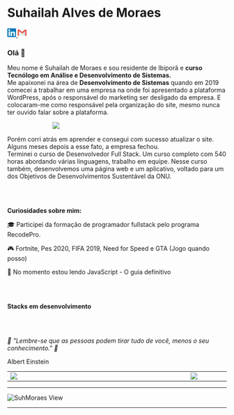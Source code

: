 
# Suhailah Alves de Moraes
  

<p>
  <a href="https://www.linkedin.com/in/suhailah-concei%C3%A7%C3%A3o-43069a150/">
    <img src="https://github.com/SuhMoraes/SuhMoraes/blob/master/linkedin.png" alt ="Linkedin Suhailah Conceição" width="20px"> <a>
   
 
  <a href="mailto:dev.suhmoraes@gmail.com">
    <img src="https://raw.githubusercontent.com/SuhMoraes/SuhMoraes/master/gmail.png" alt ="Linkedin Suhailah Conceição" width="20px"> 
   </a>   
  </p> 


<h3>Olá 👋</h3>



<p>
  Meu nome é Suhailah de Moraes e sou residente de Ibiporã e <strong>curso Tecnólogo em Análise e Desenvolvimento de Sistemas.</strong><br />
  Me apaixonei na área de <strong>Desenvolvimento de Sistemas</strong> quando em 2019 comecei a  trabalhar em uma empresa na onde foi apresentado a plataforma WordPress, após o responsável do marketing ser desligado da empresa. E colocaram-me como responsável pela organização do site, mesmo nunca ter ouvido falar sobre a plataforma.
  
</p>
<img align="right" src="https://ik.imagekit.io/fp3xx2hhnq/4880440-removebg-preview_aTroWVORt.png" width="400px"/> 


<br/>  

Porém corri atrás em aprender e consegui com sucesso atualizar o site.  Alguns meses depois a esse fato, a empresa fechou.  
Terminei o curso de Desenvolvedor Full Stack. Um curso completo com 540 horas abordando várias linguagens, trabalho em equipe. Nesse curso também, desenvolvemos uma página web e um aplicativo, voltado para um dos Objetivos de Desenvolvimentos Sustentável da ONU.
</p>
<br /> <br />

<p><strong>Curiosidades sobre mim:</strong></p>
<p>🎓 Participei da formação de programador fullstack pelo programa RecodePro.</p>
<p>🎮 Fortnite, Pes 2020, FIFA 2019, Need for Speed e GTA (Jogo quando posso) </p>
<p>📖 No momento estou lendo JavaScript - O guia definitivo </p>
<br />
<br />

<p><strong>Stacks em desenvolvimento</strong></p>


<br />
<br />

_💭 "Lembre-se que as pessoas podem tirar tudo de você, menos o seu conhecimento." 💭_

<p>Albert Einstein</P>
 



  
  

 <center>
<table>
    <tr>
        <td><img width="400px" align="left" src="https://github-readme-stats.vercel.app/api/top-langs/?username=SuhMoraes&hide=html&layout=compact&theme=tokyonight" /></td>
        <td><img width="495px" align="left" src="https://github-readme-stats.vercel.app/api?username=SuhMoraes&theme=tokyonight"/></td>
    </tr>   
</table>
</center> 

<hr>
  
   ![SuhMoraes View](https://komarev.com/ghpvc/?username=SuhMoraes-github-username&style=plastic)

<hr>



 
     
     
     
     
     
     
     
     
     
     
     
     
     
     
     
     
     
     
     
     
     
     
     
     
     


  
   

